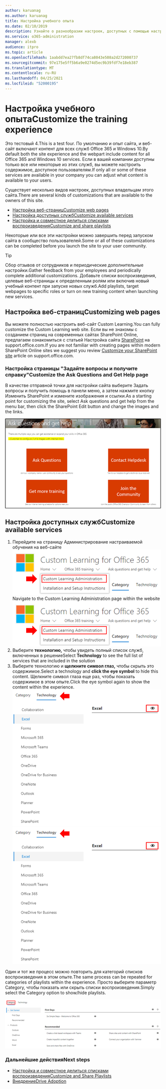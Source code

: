 ```yaml
---
author: karuanag
ms.author: karuanag
title: Настройка учебного опыта
ms.date: 02/10/2019
description: Узнайте о разнообразии настроек, доступных с помощью настраиваемого обучения для Office 365
ms.service: o365-administration
manager: alexb
audience: itpro
ms.topic: article
ms.openlocfilehash: 1aabdd7ea27fb8df74ca8043e508a2d272000737
ms.sourcegitcommit: 97e175e5ff5b6a9e0274d5ec9b39fdf7e18eb387
ms.translationtype: MT
ms.contentlocale: ru-RU
ms.lasthandoff: 04/25/2021
ms.locfileid: "52000195"
---
```

# <a name="customize-the-training-experience"></a><span data-ttu-id="9e4ae-103">Настройка учебного опыта</span><span class="sxs-lookup"><span data-stu-id="9e4ae-103">Customize the training experience</span></span>

<span data-ttu-id="9e4ae-104">Это тестовый 4.</span><span class="sxs-lookup"><span data-stu-id="9e4ae-104">This is a test four.</span></span> <span data-ttu-id="9e4ae-105">По умолчанию и опыт сайта, и веб-сайт включают контент для всех служб Office 365 и Windows 10.</span><span class="sxs-lookup"><span data-stu-id="9e4ae-105">By default both the site experience and the webpart include content for all Office 365 and Windows 10 services.</span></span>  <span data-ttu-id="9e4ae-106">Если в вашей компании доступны только все или некоторые из этих служб, вы можете настроить содержимое, доступное пользователям.</span><span class="sxs-lookup"><span data-stu-id="9e4ae-106">If only all or some of these services are available in your company you can adjust what content is available to your users.</span></span>  

<span data-ttu-id="9e4ae-107">Существует несколько видов настроек, доступных владельцам этого сайта.</span><span class="sxs-lookup"><span data-stu-id="9e4ae-107">There are several kinds of customizations that are available to the owners of this site.</span></span> 

- [<span data-ttu-id="9e4ae-108">Настройка веб-страниц</span><span class="sxs-lookup"><span data-stu-id="9e4ae-108">Customize web pages</span></span>](#customizing-web-pages)
- [<span data-ttu-id="9e4ae-109">Настройка доступных служб</span><span class="sxs-lookup"><span data-stu-id="9e4ae-109">Customize available services</span></span>](#customize-available-services)
- [<span data-ttu-id="9e4ae-110">Настройка и совместное делиться списками воспроизведения</span><span class="sxs-lookup"><span data-stu-id="9e4ae-110">Customize and share playlists</span></span>](customplaylist.md)

<span data-ttu-id="9e4ae-111">Некоторые или все эти настройки можно завершить перед запуском сайта в сообщество пользователей.</span><span class="sxs-lookup"><span data-stu-id="9e4ae-111">Some or all of these customizations can be completed before you launch the site to your user community.</span></span>  

> [!TIP]
> <span data-ttu-id="9e4ae-112">Сбор отзывов от сотрудников и периодические дополнительные настройки.</span><span class="sxs-lookup"><span data-stu-id="9e4ae-112">Gather feedback from your employees and periodically complete additional customizations.</span></span>  <span data-ttu-id="9e4ae-113">Добавьте списки воспроизведения, целевые веб-страницы к определенным ролям или включив новый учебный контент при запуске новых служб.</span><span class="sxs-lookup"><span data-stu-id="9e4ae-113">Add playlists, target webpages to specific roles or turn on new training content when launching new services.</span></span> 

## <a name="customizing-web-pages"></a><span data-ttu-id="9e4ae-114">Настройка веб-страниц</span><span class="sxs-lookup"><span data-stu-id="9e4ae-114">Customizing web pages</span></span>

<span data-ttu-id="9e4ae-115">Вы можете полностью настроить веб-сайт Custom Learning.</span><span class="sxs-lookup"><span data-stu-id="9e4ae-115">You can fully customize the Custom Learning web site.</span></span> <span data-ttu-id="9e4ae-116">Если вы не знакомы с созданием страниц на современных сайтах SharePoint Online, предлагаем ознакомиться с статьей Настройка сайта [SharePoint](https://support.office.com/article/customize-your-sharepoint-site-320b43e5-b047-4fda-8381-f61e8ac7f59b) на support.office.com.</span><span class="sxs-lookup"><span data-stu-id="9e4ae-116">If you are not familiar with creating pages within modern SharePoint Online sites we suggest you review [Customize your SharePoint site](https://support.office.com/article/customize-your-sharepoint-site-320b43e5-b047-4fda-8381-f61e8ac7f59b) article on support.office.com.</span></span> 

### <a name="customize-the-ask-questions-and-get-help-page"></a><span data-ttu-id="9e4ae-117">Настройка страницы **"Задайте вопросы и получите справку"**</span><span class="sxs-lookup"><span data-stu-id="9e4ae-117">Customize the **Ask Questions and Get Help** page</span></span>

<span data-ttu-id="9e4ae-118">В качестве отправной точки для настройки сайта выберите Задать вопросы и получить помощь в панели меню, а затем нажмите кнопку Изменить SharePoint и измените изображения и ссылки.</span><span class="sxs-lookup"><span data-stu-id="9e4ae-118">As a starting point for customizing the site, select Ask questions and get help from the menu bar, then click the SharePoint Edit button and change the images and the links.</span></span> 

![Задавать вопросы и получать окно справки](media/custom_ask.png)

## <a name="customize-available-services"></a><span data-ttu-id="9e4ae-120">Настройка доступных служб</span><span class="sxs-lookup"><span data-stu-id="9e4ae-120">Customize available services</span></span>

1.  <span data-ttu-id="9e4ae-121">Перейдите на страницу Администрирование настраиваемой обучения на веб-сайте ![ Выберите настраиваемую администрацию обучения](media/custom_admin.png)</span><span class="sxs-lookup"><span data-stu-id="9e4ae-121">Navigate to the Custom Learning Administration page within the website ![Select Custom Learning Administration](media/custom_admin.png)</span></span>
1. <span data-ttu-id="9e4ae-122">Выберите **технологию,** чтобы увидеть полный список служб, включенных в решение</span><span class="sxs-lookup"><span data-stu-id="9e4ae-122">Select **Technology** to see the full list of services that are included in the solution</span></span>
1. <span data-ttu-id="9e4ae-123">Выберите технологию и **щелкните символ глаз,** чтобы скрыть это содержимое.</span><span class="sxs-lookup"><span data-stu-id="9e4ae-123">Select a technology and **click the eye symbol** to hide this content.</span></span>  <span data-ttu-id="9e4ae-124">Щелкните символ глаза еще раз, чтобы показать содержимое в этом опыте.</span><span class="sxs-lookup"><span data-stu-id="9e4ae-124">Click the eye symbol again to show the content within the experience.</span></span> 
<span data-ttu-id="9e4ae-125">![настраиваемый](media/custom_techlist.png)</span><span class="sxs-lookup"><span data-stu-id="9e4ae-125">![custom](media/custom_techlist.png)</span></span>

<span data-ttu-id="9e4ae-126">Один и тот же процесс можно повторить для категорий списков воспроизведения в этом опыте.</span><span class="sxs-lookup"><span data-stu-id="9e4ae-126">The same process can be repeated for categories of playlists within the experience.</span></span>  <span data-ttu-id="9e4ae-127">Просто выберите параметр Category, чтобы показать или скрыть списки воспроизведения.</span><span class="sxs-lookup"><span data-stu-id="9e4ae-127">Simply select the Category option to show/hide playlists.</span></span> 

![Выбор категории](media/custom_cat.png)

### <a name="next-steps"></a><span data-ttu-id="9e4ae-129">Дальнейшие действия</span><span class="sxs-lookup"><span data-stu-id="9e4ae-129">Next steps</span></span>

- [<span data-ttu-id="9e4ae-130">Настройка и совместное делиться списками воспроизведения</span><span class="sxs-lookup"><span data-stu-id="9e4ae-130">Customize and Share Playlists</span></span>](customplaylist.md)
- [<span data-ttu-id="9e4ae-131">Внедрение</span><span class="sxs-lookup"><span data-stu-id="9e4ae-131">Drive Adoption</span></span>](driveadoption.md) 
